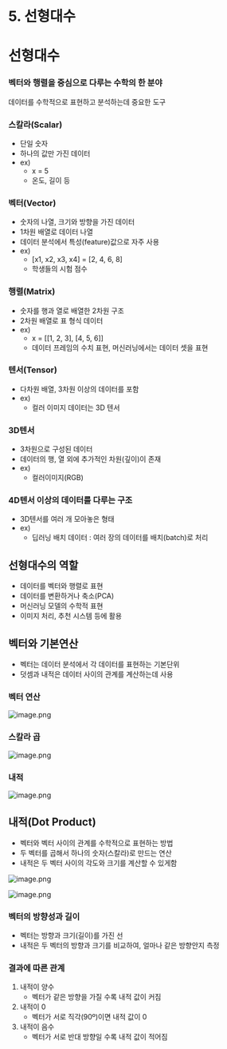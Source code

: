 # 5. 선형대수

# 선형대수

### 벡터와 행렬을 중심으로 다루는 수학의 한 분야
데이터를 수학적으로 표현하고 분석하는데 중요한 도구

### 스칼라(Scalar)

- 단일 숫자
- 하나의 값만 가진 데이터
- ex)
    - x = 5
    - 온도, 길이 등

### 벡터(Vector)

- 숫자의 나열, 크기와 방향을 가진 데이터
- 1차원 배열로 데이터 나열
- 데이터 분석에서 특성(feature)값으로 자주 사용
- ex)
    - [x1, x2, x3, x4] = [2, 4, 6, 8]
    - 학생들의 시험 점수

### 행렬(Matrix)

- 숫자를 행과 열로 배열한 2차원 구조
- 2차원 배열로 표 형식 데이터
- ex)
    - x = [[1, 2, 3], [4, 5, 6]]
    - 데이터 프레임의 수치 표현,
    머신러닝에서는 데이터 셋을 표현

### 텐서(Tensor)

- 다차원 배열, 3차원 이상의 데이터를 포함
- ex)
    - 컬러 이미지 데이터는 3D 텐서

### 3D텐서

- 3차원으로 구성된 데이터
- 데이터의 행, 열 외에 추가적인 차원(깊이)이 존재
- ex)
    - 컬러이미지(RGB)

### 4D텐서 이상의 데이터를 다루는 구조

- 3D텐서를 여러 개 모아놓은 형태
- ex)
    - 딥러닝 배치 데이터 : 여러 장의 데이터를 배치(batch)로 처리

## 선형대수의 역할

- 데이터를 벡터와 행렬로 표현
- 데이터를 변환하거나 축소(PCA)
- 머신러닝 모델의 수학적 표현
- 이미지 처리, 추천 시스템 등에 활용

## 벡터와 기본연산

- 벡터는 데이터 분석에서 각 데이터를 표현하는 기본단위
- 덧셈과 내적은 데이터 사이의 관계를 계산하는데 사용

### 벡터 연산

![image.png](image.png)

### 스칼라 곱

![image.png](image%201.png)

### 내적

![image.png](image%202.png)

## 내적(Dot Product)

- 벡터와 벡터 사이의 관계를 수학적으로 표현하는 방법
- 두 벡터를 곱해서 하나의 숫자(스칼라)로 만드는 연산
- 내적은 두 벡터 사이의 각도와 크기를 계산할 수 있게함

![image.png](image%203.png)

![image.png](image%204.png)

### 벡터의 방향성과 길이

- 벡터는 방향과 크기(길이)를 가진 선
- 내적은 두 벡터의 방향과 크기를 비교하여, 얼마나 같은 방향안지 측정

### 결과에 따른 관계

1. 내적이 양수
    - 벡터가 같은 방향을 가질 수록 내적 값이 커짐
2. 내적이 0 
    - 벡터가 서로 직각(90º)이면 내적 값이 0
3. 내적이 음수
    - 벡터가 서로 반대 방향일 수록 내적 값이 적어짐